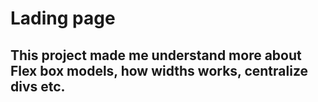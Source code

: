 # Lading page

## This project made me understand more about Flex box models, how widths works, centralize divs etc.
